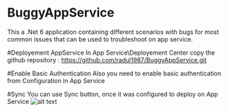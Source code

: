 # BuggyAppService
This a .Net 6 application containing different scenarios with bugs for most common issues that can be used to troubleshoot on app service.



#Deployement AppService 
In App Service\Deployement Center copy the github repository : https://github.com/radul1987/BuggyAppService.git

#Enable Basic Authentication 
Also you need to enable basic authentication from Configuration in App Service

#Sync
You can use Sync button, once it was configured to deploy on App Service
![alt text](https://github.com/radul1987/BuggyAppService/blob/master/wwwroot/images/DeployAppService.png)

